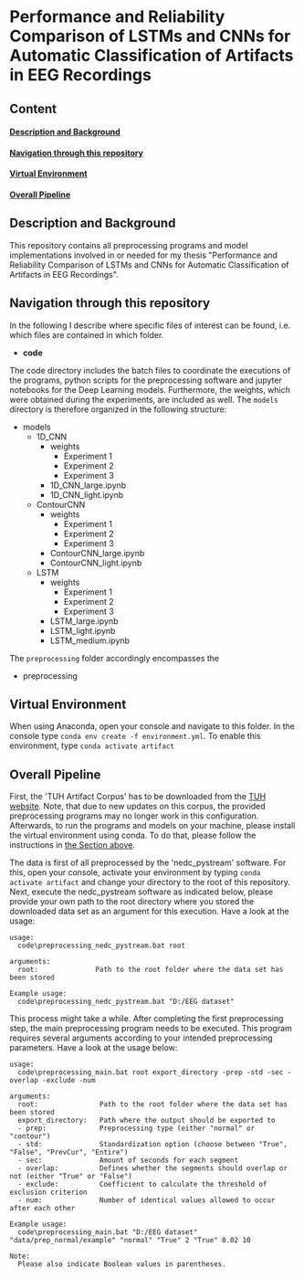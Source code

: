 # Performance and Reliability Comparison of LSTMs and CNNs for Automatic Classification of Artifacts in EEG Recordings

## Content
#### [Description and Background](#description)
#### [Navigation through this repository](#navigation)
#### [Virtual Environment](#virtualenv)
#### [Overall Pipeline](#pipeline)

## Description and Background <a name="description"></a>
This repository contains all preprocessing programs and model implementations
involved in or needed for my thesis "Performance and Reliability Comparison of
LSTMs and CNNs for Automatic Classification of Artifacts in EEG Recordings".

## Navigation through this repository <a name="navigation"></a>
In the following I describe where specific files of interest can be found, i.e. which files are contained in which folder.

- **code**

The code directory includes the batch files to coordinate the executions of the programs, python scripts for the preprocessing software and jupyter notebooks for the Deep Learning models. Furthermore, the weights, which were obtained during the experiments, are included as well. The `models` directory is therefore organized in the following structure:

  - models
    - 1D_CNN
      - weights
        - Experiment 1
        - Experiment 2
        - Experiment 3
      - 1D_CNN_large.ipynb
      - 1D_CNN_light.ipynb
    - ContourCNN
      - weights
        - Experiment 1
        - Experiment 2
        - Experiment 3
      - ContourCNN_large.ipynb
      - ContourCNN_light.ipynb
    - LSTM
      - weights
        - Experiment 1
        - Experiment 2
        - Experiment 3
      - LSTM_large.ipynb
      - LSTM_light.ipynb
      - LSTM_medium.ipynb

The `preprocessing` folder accordingly encompasses the 

  - preprocessing

## Virtual Environment <a name="virtualenv"></a>

When using Anaconda, open your console and navigate to this folder.
In the console type `conda env create -f environment.yml`.
To enable this environment, type `conda activate artifact`

## Overall Pipeline <a name="pipeline"></a>

First, the 'TUH Artifact Corpus' has to be downloaded from the [TUH website](https://isip.piconepress.com/projects/tuh_eeg/html/downloads.shtml). Note, that due to new updates on this corpus, the provided preprocessing programs may no longer work in this configuration.  Afterwards, to run the programs and models on your machine, please install the virtual environment using conda. To do that, please follow the instructions in [the Section above](#virtualenv).

The data is first of all preprocessed by the 'nedc_pystream' software. For this, open your console, activate your environment by typing `conda activate artifact` and change your directory to the root of this repository.
Next, execute the nedc_pystream software as indicated below, please provide your own path to the root directory where you stored the downloaded data set as an argument for this execution. Have a look at the usage:
```
usage:
  code\preprocessing_nedc_pystream.bat root

arguments:
  root:              Path to the root folder where the data set has been stored

Example usage:
  code\preprocessing_nedc_pystream.bat "D:/EEG dataset"

```

This process might take a while. After completing the first preprocessing step, the main preprocessing program needs to be executed. This program requires several arguments according to your intended preprocessing parameters. Have a look at the usage below:
```
usage:
  code\preprocessing_main.bat root export_directory -prep -std -sec -overlap -exclude -num

arguments:
  root:               Path to the root folder where the data set has been stored
  export_directory:   Path where the output should be exported to
  - prep:             Preprocessing type (either "normal" or "contour")
  - std:              Standardization option (choose between "True", "False", "PrevCur", "Entire")
  - sec:              Amount of seconds for each segment
  - overlap:          Defines whether the segments should overlap or not (either "True" or "False")
  - exclude:          Coefficient to calculate the threshold of exclusion criterion
  - num:              Number of identical values allowed to occur after each other

Example usage:
  code\preprocessing_main.bat "D:/EEG dataset" "data/prep_normal/example" "normal" "True" 2 "True" 0.02 10

Note:
  Please also indicate Boolean values in parentheses.

```
